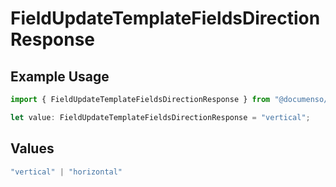# FieldUpdateTemplateFieldsDirectionResponse

## Example Usage

```typescript
import { FieldUpdateTemplateFieldsDirectionResponse } from "@documenso/sdk-typescript/models/operations";

let value: FieldUpdateTemplateFieldsDirectionResponse = "vertical";
```

## Values

```typescript
"vertical" | "horizontal"
```